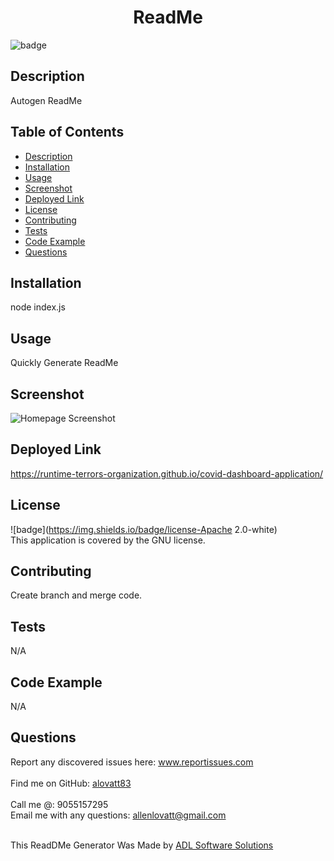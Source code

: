 <h1 align="center">ReadMe</h1>
  
![badge](https://img.shields.io/badge/license-GNU-white)<br />

## Description
Autogen ReadMe

## Table of Contents
- [Description](#description)
- [Installation](#installation)
- [Usage](#usage)
- [Screenshot](#screenshot)
- [Deployed Link](#deployed)
- [License](#license)
- [Contributing](#contributing)
- [Tests](#tests)
- [Code Example](#codeExample)
- [Questions](#questions)

## Installation
node index.js

## Usage
Quickly Generate ReadMe

## Screenshot
![Homepage Screenshot](https://alovatt83.github.io/online-schedule/assets/images/screenshot.png)


## Deployed Link
https://runtime-terrors-organization.github.io/covid-dashboard-application/ 

## License
![badge](https://img.shields.io/badge/license-Apache 2.0-white)
<br />
This application is covered by the GNU license. 

## Contributing
Create branch and merge code.

## Tests
N/A

## Code Example
N/A

## Questions
Report any discovered issues here: www.reportissues.com<br />
<br />
Find me on GitHub: [alovatt83](https://github.com/alovatt83)<br />
<br />
Call me @: 9055157295
<br />
Email me with any questions: allenlovatt@gmail.com<br /><br />

This ReadDMe Generator Was Made by [ADL Software Solutions](https://github.com/alovat83/readme-generator)
    
